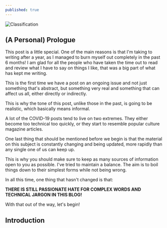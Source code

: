 ```yaml
---
published: true
---
```

![Classification]({{site.baseurl}}/images/tusharBlog-01.png)


## (A Personal) Prologue

This post is a little special. One of the main reasons is that I'm taking to writing after a year, as I managed to burn myself out completely in the past 6 months! I am glad for all the people who have taken the time out to read and review what I have to say on things I like, that was a big part of what has kept me writing. 

This is the first time we have a post on an ongoing issue and not just something that's abstract, but something very real and something that can affect us all, either directly or indirectly. 

This is why the tone of this post, unlike those in the past, is going to be realistic, which basically means informal.

A lot of the COVID-19 posts tend to live on two extremes. They either become too technical too quickly, or they start to resemble popular culture magazine articles. 

One last thing that should be mentioned before we begin is that the material on this subject is constantly changing and being updated, more rapidly than any single one of us can keep up. 

This is why you should make sure to keep as many sources of information open to you as possible. I've tried to maintain a balance. The aim is to boil things down to their simplest forms while not being wrong.

In all this time, one thing that hasn't changed is that:

**THERE IS STILL PASSIONATE HATE FOR COMPLEX WORDS AND TECHNICAL JARGON IN THIS BLOG!**

With that out of the way, let's begin!


## Introduction
